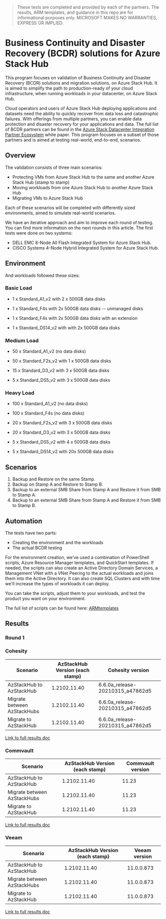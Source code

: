 > These tests are completed and provided by each of the partners. 
> The results, ARM templates, and guidance in this repo are for informational purposes only. MICROSOFT MAKES NO WARRANTIES, EXPRESS OR IMPLIED.

# Business Continuity and Disaster Recovery (BCDR) solutions for Azure Stack Hub

This program focuses on validation of Business Continuity and Disaster Recovery (BCDR) solutions and migration solutions, on Azure Stack Hub. It is aimed to simplify the path to production-ready of your cloud infrastructure, when running workloads in your datacenter, on Azure Stack Hub.

Cloud operators and users of Azure Stack Hub deploying applications and datasets need the ability to quickly recover from data loss and catastrophic failures. With offerings from multiple partners, you can enable data protection and disaster recovery for your applications and data. The full list of BCDR partners can be found in the [Azure Stack Datacenter Integration Partner Ecosystem](https://aka.ms/azurestackbcdrpartners) white paper. This program focuses on a subset of those partners and is aimed at testing real-world, end-to-end, scenarios.

## Overview

The validation consists of three main scenarios:

 - Protecting VMs from Azure Stack Hub to the same and another Azure Stack Hub (stamp to stamp)
 - Moving workloads from one Azure Stack Hub to another Azure Stack Hub
 - Migrating VMs to Azure Stack Hub

Each of these scenarios will be completed with differently sized environments, aimed to simulate real-world scenarios.

We have an iterative approach and aim to improve each round of testing. You can find more information on the next rounds in this article. The first tests were done on two systems:

 - DELL EMC 8-Node All Flash Integrated System for Azure Stack Hub.
 - CISCO Systems 4-Node Hybrid Integrated System for Azure Stack Hub.

## Environment

And workloads followed these sizes:

### Basic Load

 - 1 x Standard_A1_v2 with 2 x 500GB data disks

 - 1 x Standard_F4s with 2x 500GB data disks -- unmanaged disks

 - 1 x Standard_F4s with 2x 500GB data disks with an extension

 - 1 x Standard_DS14_v2 with with 2x 500GB data disks

### Medium Load

 - 50 x Standard_A1_v2 (no data disks)

 - 50 x Standard_F2s_v2 with 1 x 500GB data disks

 - 15 x Standard_D3_v2 with 3 x 500GB data disks

 - 5 x Standard\_DS5_v2 with 3 x 500GB data disks

### Heavy Load

 - 100 x Standard_A1_v2 (no data disks)

 - 100 x Standard_F4s (no data disks)

 - 20 x Standard_F2s_v2 with 3 x 500GB data disks

 - 20 x Standard_D3_v2 with 3 x 500GB data disks

 - 5 x Standard_DS5_v2 with 4 x 500GB data disks

 - 5 x Standard_DS14_v2 with 20x 500GB data disks

## Scenarios

1. Backup and Restore on the same Stamp.
2. Backup on Stamp A and Restore to Stamp B.
3. Backup to an external SMB Share from Stamp A and Restore it from SMB to Stamp A.
4. Backup to an external SMB Share from Stamp A and Restore it from SMB to Stamp B.

## Automation

The tests have two parts:

 - Creating the environment and the workloads
 - The actual BCDR testing

For the environment creation, we've used a combination of PowerShell scripts, Azure Resource Manager templates, and QuickStart templates. If needed, the scripts can also create an Active Directory Domain Services, a Management VNet with a VNet Peering to the actual workloads and joins them into the Active Directory. It can also create SQL Clusters and with time we'll increase the types of workloads it can deploy.

You can take the scripts, adjust them to your workloads, and test the product you want on your environment.

The full list of scripts can be found here: [ARMtemplates](https://github.com/rtibi/Azure-Stack-Hub-Foundation-Core/tree/master/BCDR-validation/ARMtemplates)

## Results

### Round 1

### Cohesity

| Scenario                    | AzStackHub Version (each stamp) | Cohesity version                 |
|-----------------------------|---------------------------------|----------------------------------|
| AzStackHub to AzStackHub    | 1.2102.11.40                    | 6.6.0a_release-20210315_a47862d5 |
| Migrate between AzStackHubs | 1.2102.11.40                    | 6.6.0a_release-20210315_a47862d5 |
| Migrate to AzStackHub       | 1.2102.11.40                    | 6.6.0a_release-20210315_a47862d5 |

[Link to full results doc](cohesity_results_round1.md)

### Commvault

| Scenario                    | AzStackHub Version (each stamp) | Commvault version |
|-----------------------------|---------------------------------|-------------------|
| AzStackHub to AzStackHub    | 1.2102.11.40                    |11.23              |
| Migrate between AzStackHubs | 1.2102.11.40                    |11.23              |
| Migrate to AzStackHub       | 1.2102.11.40                    |11.23              |

[Link to full results doc](commvault_results_round1.md)

### Veeam

| Scenario                    | AzStackHub Version (each stamp) | Veeam version |
|-----------------------------|---------------------------------|---------------|
| AzStackHub to AzStackHub    | 1.2102.11.40                    | 11.0.0.873    |
| Migrate between AzStackHubs | 1.2102.11.40                    | 11.0.0.873    |
| Migrate to AzStackHub       | 1.2102.11.40                    | 11.0.0.873    |

[Link to full results doc](Veeam_results_round1.md)
